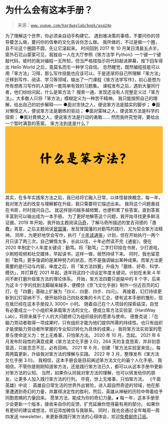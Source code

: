 # 为什么会有这本手册？

> 来源：[`www.yuque.com/hardwaylab/book/asq24p`](https://www.yuque.com/hardwaylab/book/asq24p)

<ne-quote id="u4784d7a4" data-lake-id="u4784d7a4"><ne-p id="uaa806821" data-lake-id="uaa806821"><ne-text id="u33299ff0">为了理解这个世界，你必须亲自动手构建它。</ne-text></ne-p> <ne-p id="u93a35fbc" data-lake-id="u93a35fbc"><ne-text id="u3f562028">遇到难决策的事情，不要问你的领导要怎么做，要问你的信奉的文化告诉你怎么做。</ne-text></ne-p></ne-quote> <ne-p id="46ae86023876eda201c408f741d43bc6" data-lake-id="46ae86023876eda201c408f741d43bc6"><ne-text id="u5ba9caf0">我所做的，不过是做一个圈，且不论这个圈圆不圆，先让它滚起来。</ne-text></ne-p> <ne-p id="ue780bee3" data-lake-id="ue780bee3"><ne-text id="uf166b1d4">时间回到 2017 年 10 月某日清晨五点半，窗外石花山蒙蒙可见，我独自一人在大厅参照《笨方法学 Python》一个键一个键敲代码，彼时的我对编程一无所知，但当严格按指示将代码敲进屏幕，按下回车得出 Hello World 之后，竟莫名而生一种学习自信。</ne-text></ne-p> <ne-p id="4c5132aff60e8058356cea631780835c" data-lake-id="4c5132aff60e8058356cea631780835c"><ne-text id="u9c729da2">忽然醒觉，既然编程技能可以用「笨方法」习得，那么写作技能也应该可以，于是逐渐将自己所理解「笨方法」迁移到写作、阅读、学习等领域，输出了一门课程《笨方法学写作》，初心是想为所有想练习写作的人提供一套简单有效的习题集。</ne-text></ne-p> <ne-p id="u87661f5b" data-lake-id="u87661f5b"><ne-text id="ua63cae22">课程发布之后，遇到大量同行者，他们纷纷问起，什么是笨方法？</ne-text></ne-p> <ne-p id="u9d45a5e2" data-lake-id="u9d45a5e2"><ne-text id="ud31ba5d8">搜索一通，发现还没有人完整定义过「笨方法」，大多数人只将「笨方法」模糊定义为一种苦干精神。</ne-text></ne-p> <ne-p id="u4af2ee7b" data-lake-id="u4af2ee7b"><ne-text id="uea413f20">我只能按照自己的理解，给出自己的初步解释——</ne-text></ne-p> <ne-uli><ne-uli-i>●</ne-uli-i><ne-uli-c class="ne-uli-content" id="u225847a0" data-lake-id="u225847a0"><ne-text id="uf4817b3a">面对贪快之人，便说笨方法是踏实的脚步；</ne-text></ne-uli-c></ne-uli> <ne-uli><ne-uli-i>●</ne-uli-i><ne-uli-c class="ne-uli-content" id="uf988cec9" data-lake-id="uf988cec9"><ne-text id="u23f6dcca">面对懒惰之人，便说笨方法是磨练的驱动；</ne-text></ne-uli-c></ne-uli> <ne-uli><ne-uli-i>●</ne-uli-i><ne-uli-c class="ne-uli-content" id="ub906e8f6" data-lake-id="ub906e8f6"><ne-text id="u4f3dd2b6">面对蒙昧之人，便说笨方法是科学的探索；</ne-text></ne-uli-c></ne-uli> <ne-uli><ne-uli-i>●</ne-uli-i><ne-uli-c class="ne-uli-content" id="uce25f191" data-lake-id="uce25f191"><ne-text id="u377ec979">面对畏惧之人，便说笨方法是行动的勇敢……</ne-text></ne-uli-c></ne-uli> <ne-p id="0f3e1170f6c55e297b317f9e64881ae1" data-lake-id="0f3e1170f6c55e297b317f9e64881ae1"><ne-text id="u98a155c0">然而我终究觉得，要给出一个暂时满意的答案。</ne-text></ne-p> <ne-p id="u523b2067" data-lake-id="u523b2067"><ne-text id="u25a93a45">笨方法到底是什么？</ne-text></ne-p> <ne-p id="u5acd93e1" data-lake-id="u5acd93e1"><ne-card data-card-name="image" data-card-type="inline" id="u5ae84f8b" data-event-boundary="card" class="ne-spacing-all">![HardwayLabUI.png](img/676658a6438d429d68b39c22d45ef7f7.png)  <ne-p id="u7fb0d007" data-lake-id="u7fb0d007"><ne-text id="u31840937">其实，在多年实践笨方法之后，我已经将它融入日常，以体悟替换概念，每一年，我对笨方法的改变与理解都在升级，我只需要将它描述出来。</ne-text></ne-p> <ne-p id="facd5c5fae541b985361a9b5ac034070" data-lake-id="facd5c5fae541b985361a9b5ac034070"><ne-text id="u938824ee">我将这个问题悬挂在书房，时时提问自己。</ne-text></ne-p> <ne-p id="u116506d0" data-lake-id="u116506d0"><ne-text id="uf06e19a8">就这样提问越多越频繁，也便积累了些答案，直到答案丰富到可以输出成为一本手册。</ne-text></ne-p> <ne-p id="74cc2f660f39664c6c113a5a985e89e5" data-lake-id="74cc2f660f39664c6c113a5a985e89e5"><ne-text id="u6cff7b22">为了更好地解答这个问题，我开始寻找更多鲜活证据，2019 年开始，我开始主题阅读</ne-text>[<ne-text id="udb1f22b6">马奇</ne-text>](https://www.douban.com/doulist/46472818/)<ne-text id="u809de3a3">，了解马奇所描述的堂吉诃德的「愚蠢」真意，之后主题阅读</ne-text>[<ne-text id="uf3b3abe0">曾国藩</ne-text>](https://www.douban.com/doulist/109913623/)<ne-text id="uf475f0b7">，发现曾国藩的对勤笃的践行，尤为契合笨方法精神。</ne-text></ne-p> <ne-p id="f7d89226cdd12ca89948d138d18831b9" data-lake-id="f7d89226cdd12ca89948d138d18831b9"><ne-text id="u9f98b2d4">同年，为更好地学会写作，执行「</ne-text>[<ne-text id="u10160b2d">十年读通鉴</ne-text>](https://www.cnfeat.com/blog/2019/05/04/TenYears/)<ne-text id="u1e5a1279">」计划，但在开始执行一两个月只读了两三次，自己懒惰太多，长此以往，十年必然读不完《通鉴》，便在 2020 年制定个人年度关键词：勤笃。将「勤笃」二字打印挂在书房，少打游戏，少刷短视频和社交媒体，早起读书，这样一做，居然持续下来。</ne-text></ne-p> <ne-p id="cfaf444849404f211feab00b40f05026" data-lake-id="cfaf444849404f211feab00b40f05026"><ne-text id="u40faedfe">同时，我也留意到「勤笃」更多强调的是某种努力的状态，而不是强调输出某种成果。而笨方法更需要的是行动与内驱，审度之后，将「笨方法四要」升级为「磨练、好奇、科学、模仿」，并打算在 2021 年起，逐年将这四个词设定年度关键词，计划在未来 4 年间不断打磨升级笨方法的理论体系。</ne-text></ne-p> <ne-p id="8bce92286b18c9f9cbb0522e76d69861" data-lake-id="8bce92286b18c9f9cbb0522e76d69861"><ne-text id="uf4b33edb">开始，笨方法四要只是脑中的 8 个字，后来为这 8 个字的找到注脚越来越多，便模仿《奈飞文化手册》制作一份近百页的幻灯，在「四要」基础上扩展为「</ne-text><ne-text id="ua70e6c94" style="color: rgb(42, 49, 53);">四义、四要、四步、四问</ne-text><ne-text id="ubb878369">」</ne-text><ne-text id="ub5531739" style="color: rgb(42, 49, 53);">。</ne-text></ne-p> <ne-p id="5565388d3306b8dc4ef341ce28f024d9" data-lake-id="5565388d3306b8dc4ef341ce28f024d9"><ne-text id="ufa76b52f">再接着，幻灯持续更新到幻灯容纳不下，便开始将自己四处收集的卡片汇总，便有这本手册的雏形，现在我已经在这本手册投入 3000+ 小时。</ne-text></ne-p> <ne-p id="33f0311cd4e85e35cadc8fe1038bfdaf" data-lake-id="33f0311cd4e85e35cadc8fe1038bfdaf"><ne-text id="u850ea27a">随着自己在个人项目的探索益深，自觉有必要成立一个小组织来承载笨方法的文化，便成立笨方法实验室（HardWay Lab），将原来属于个人的大问题修订为组织级别的愿景与使命。</ne-text></ne-p> <ne-quote id="u5b64c014" data-lake-id="u5b64c014"><ne-p id="727739c71b872fb1b0b8122b0758c6f3" data-lake-id="727739c71b872fb1b0b8122b0758c6f3"><ne-text id="u03c6d601">德鲁克说：「在脑力劳动者取得一项成果时，只有组织才能为他们提供所需的持续性。也只有组织才能使脑力劳动者所掌握的专业知识转化为具体的成果。」</ne-text></ne-p></ne-quote> <ne-p id="f57a58fc122d29f77a6daa9db880384e" data-lake-id="f57a58fc122d29f77a6daa9db880384e"><ne-text id="uc1d3971d">我将笨方法实验室的愿景与使命定义为：世上无难事，只怕笨方法。</ne-text></ne-p> <ne-p id="bf7a67779a8471d1a28e5cc80420bd85" data-lake-id="bf7a67779a8471d1a28e5cc80420bd85"><ne-text id="u1a24aab2">2020 年 10 月，念起。</ne-text></ne-p> <ne-p id="u57874a11" data-lake-id="u57874a11"><ne-text id="uefee22de">2021 年 6 月发布阶段性的满意成果《笨方法文化手册 2.0》，264 天的复盘思索，并非刻意营造，只是念念不忘，必有回响。</ne-text></ne-p> <ne-p id="uf9913b12" data-lake-id="uf9913b12"><ne-text id="u42a40f97">2021 年 6 月，创建「笨方法实验室来信」，每周两篇更新，升级我对笨方法的理解与实践。</ne-text></ne-p> <ne-p id="uda41c9bf" data-lake-id="uda41c9bf"><ne-text id="ue8cc81e5">2022 年 3 月，整理发布《笨方法文化手册 3.0》。</ne-text></ne-p> <ne-p id="9266bead2a1cb01c878c3cccf8e761a1" data-lake-id="9266bead2a1cb01c878c3cccf8e761a1"><ne-text id="u938074e7">我相信，这本手册会是目前阐述笨方法文化的最个人化手册。</ne-text></ne-p> <ne-p id="c2c4887187784fb02cd83423685e2863" data-lake-id="c2c4887187784fb02cd83423685e2863"><ne-text id="ub5a5fa98">我相信，不管你是刚刚知道笨方法，还是践行笨方法已久，都可以从这本手册中更新对笨方法的认知。</ne-text></ne-p> <ne-p id="5652f7c752144137a3b29b17b55504c3" data-lake-id="5652f7c752144137a3b29b17b55504c3"><ne-text id="u7d5a8877">当然，如果你认同我对笨方法的理解，也可以转发给你的朋友，让更多人加入践行笨方法的行列。</ne-text></ne-p> <ne-p id="568cb0af769e0ac96ef27845633e9518" data-lake-id="568cb0af769e0ac96ef27845633e9518"><ne-text id="u40b5777b">毕竟，世上无难事，只怕笨方法。</ne-text></ne-p>  <ne-p id="u25801696" data-lake-id="u25801696"><ne-card data-card-name="image" data-card-type="inline" id="ub487fb64" data-event-boundary="card" class="ne-spacing-all"><ne-p id="ub9dadfc0" data-lake-id="ub9dadfc0"><ne-text id="u237b19b0">《千面英雄》中说：</ne-text></ne-p> <ne-quote id="uc554cf5c" data-lake-id="uc554cf5c"><ne-p id="u1c9d7b15" data-lake-id="u1c9d7b15"><ne-text id="u1c419ce9">英雄自日常生活的世界外出冒险，进入超自然奇迹的领域，他在那里遭遇到奇幻的力量，并赢得决定性的胜利，然后，英雄从神秘的历险中带着给予同胞恩赐的力量回来。</ne-text></ne-p></ne-quote> <ne-p id="u446f7da0" data-lake-id="u446f7da0"><ne-text id="u3ba42543">愿笨方法，能成为你的奇幻力量。∎</ne-text></ne-p> <ne-hole id="ub8ce30f2" data-lake-id="ub8ce30f2"><ne-card data-card-name="hr" data-card-type="block" id="EC1Uj" data-event-boundary="card"><ne-p id="ucbe428e0" data-lake-id="ucbe428e0"><ne-text id="u81892b58">每一年，这本手册至少会更新一个版本，接收来自你的反馈，扩充延展你觉得最有用的部分。</ne-text></ne-p> <ne-p id="uffe162e4" data-lake-id="uffe162e4"><ne-text id="ud77bac53">如果你有更好的建议或想法，欢迎添加微信与我联系。</ne-text></ne-p>  <ne-p id="u8a9b6524" data-lake-id="u8a9b6524"><ne-card data-card-name="image" data-card-type="inline" id="uc8d7e322" data-event-boundary="card" class="ne-spacing-all"><ne-p id="ud5b732ed" data-lake-id="ud5b732ed"><ne-text id="u9668296e">同时，我也会通过全年每周一周四发送 newsletter，来更新我践行笨方法的心得体会，欢迎</ne-text>[<ne-text id="u4531a723">免费邮件订阅</ne-text>](http://newsletter.hardwaylab.com/)<ne-text id="u85522d3e">。</ne-text></ne-p> <ne-p id="f74bd73cd6b745ff832c3012d2fe65a5" data-lake-id="f74bd73cd6b745ff832c3012d2fe65a5"><ne-card data-card-name="image" data-card-type="inline" id="uFyrx" data-event-boundary="card" class="ne-spacing-all"></ne-card></ne-p></ne-card></ne-p></ne-card></ne-hole></ne-card></ne-p></ne-card></ne-p>